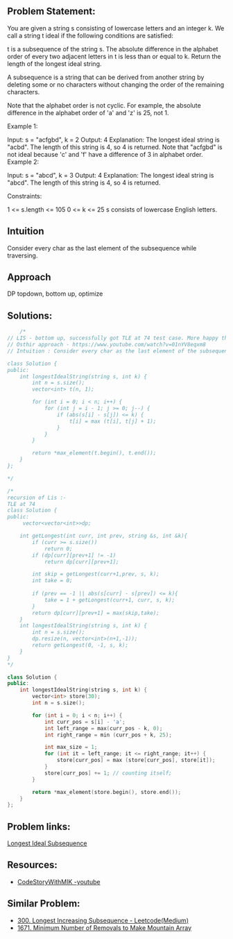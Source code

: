 ## Problem Statement:
You are given a string s consisting of lowercase letters and an integer k. We call a string t ideal if the following conditions are satisfied:

t is a subsequence of the string s.
The absolute difference in the alphabet order of every two adjacent letters in t is less than or equal to k.
Return the length of the longest ideal string.

A subsequence is a string that can be derived from another string by deleting some or no characters without changing the order of the remaining characters.

Note that the alphabet order is not cyclic. For example, the absolute difference in the alphabet order of 'a' and 'z' is 25, not 1.

 

Example 1:

Input: s = "acfgbd", k = 2
Output: 4
Explanation: The longest ideal string is "acbd". The length of this string is 4, so 4 is returned.
Note that "acfgbd" is not ideal because 'c' and 'f' have a difference of 3 in alphabet order.
Example 2:

Input: s = "abcd", k = 3
Output: 4
Explanation: The longest ideal string is "abcd". The length of this string is 4, so 4 is returned.
 

Constraints:

1 <= s.length <= 105
0 <= k <= 25
s consists of lowercase English letters.

## Intuition
 Consider every char as the last element of the subsequence while traversing.

## Approach
DP topdown, bottom up, optimize



## Solutions: 
```c++
    /* 
// LIS - bottom up, successfully got TLE at 74 test case. More happy than getting AC.
// Osthir approach - https://www.youtube.com/watch?v=01nYV8eqxm8
// Intuition : Consider every char as the last element of the subsequence while traversing.

class Solution {
public:
    int longestIdealString(string s, int k) {
        int n = s.size();
        vector<int> t(n, 1);

        for (int i = 0; i < n; i++) {
            for (int j = i - 1; j >= 0; j--) {
                if (abs(s[i] - s[j]) <= k) {
                    t[i] = max (t[i], t[j] + 1);
                }
            }
        }

        return *max_element(t.begin(), t.end());
    }
};

*/

/*
recursion of Lis :- 
TLE at 74
class Solution {
public:
     vector<vector<int>>dp;

    int getLongest(int curr, int prev, string &s, int &k){
        if (curr >= s.size())
            return 0;
        if (dp[curr][prev+1] != -1)
            return dp[curr][prev+1];

        int skip = getLongest(curr+1,prev, s, k);
        int take = 0;
        
        if (prev == -1 || abs(s[curr] - s[prev]) <= k){
            take = 1 + getLongest(curr+1, curr, s, k);
        }
        return dp[curr][prev+1] = max(skip,take);
    }
    int longestIdealString(string s, int k) {
        int n = s.size();
        dp.resize(n, vector<int>(n+1,-1));
        return getLongest(0, -1, s, k);
    }
}
*/

class Solution {
public:
    int longestIdealString(string s, int k) {
        vector<int> store(30);
        int n = s.size();

        for (int i = 0; i < n; i++) {
            int curr_pos = s[i] - 'a';
            int left_range = max(curr_pos - k, 0);
            int right_range = min (curr_pos + k, 25);

            int max_size = 1;
            for (int it = left_range; it <= right_range; it++) {
                store[curr_pos] = max (store[curr_pos], store[it]);
            }
            store[curr_pos] += 1; // counting itself;
        }

        return *max_element(store.begin(), store.end());
    }
};
```
## Problem links:
[Longest Ideal Subsequence](https://leetcode.com/problems/longest-ideal-subsequence/?envType=daily-question&envId=2024-04-25)
## Resources:
- [CodeStoryWithMIK -youtube](https://youtu.be/01nYV8eqxm8?si=YkpWMAYuaV5iVpfg)

## Similar Problem:
- [300. Longest Increasing Subsequence - Leetcode(Medium)](/Dp/Longest%20Increasing%20Subsequence-%20Leetcode%20(Medium))
- [1671. Minimum Number of Removals to Make Mountain Array](https://leetcode.com/problems/minimum-number-of-removals-to-make-mountain-array)
